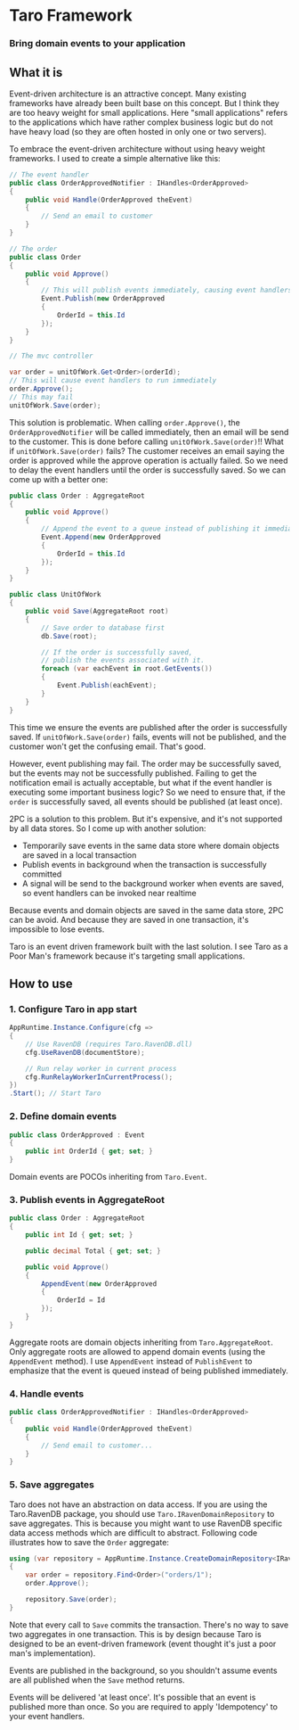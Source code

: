 # Taro Framework

### Bring domain events to your application

## What it is

Event-driven architecture is an attractive concept. Many existing frameworks have already been built base on this concept. But I think they are too heavy weight for small applications. Here "small applications" refers to the applications which have rather complex business logic but do not have heavy load (so they are often hosted in only one or two servers).

To embrace the event-driven architecture without using heavy weight frameworks. I used to create a simple alternative like this:

```csharp
// The event handler
public class OrderApprovedNotifier : IHandles<OrderApproved>
{
    public void Handle(OrderApproved theEvent)
    {
        // Send an email to customer
    }
}

// The order
public class Order
{
    public void Approve()
    {
        // This will publish events immediately, causing event handlers to run
        Event.Publish(new OrderApproved 
        {
            OrderId = this.Id
        });
    }
}

// The mvc controller

var order = unitOfWork.Get<Order>(orderId);
// This will cause event handlers to run immediately
order.Approve();
// This may fail
unitOfWork.Save(order);

```

This solution is problematic. When calling `order.Approve()`, the `OrderApprovedNotifier` will be called immediately, then an email will be send to the customer. This is done before calling `unitOfWork.Save(order)`!! What if `unitOfWork.Save(order)` fails? The customer receives an email saying the order is approved while the approve operation is actually failed. So we need to delay the event handlers until the order is successfully saved. So we can come up with a better one:

```csharp
public class Order : AggregateRoot
{
    public void Approve()
    {
        // Append the event to a queue instead of publishing it immediately
        Event.Append(new OrderApproved
        {
            OrderId = this.Id
        });
    }
}

public class UnitOfWork
{
    public void Save(AggregateRoot root)
    {
        // Save order to database first
        db.Save(root);

        // If the order is successfully saved, 
        // publish the events associated with it.
        foreach (var eachEvent in root.GetEvents())
        {
            Event.Publish(eachEvent);
        }
    }
}

```

This time we ensure the events are published after the order is successfully saved. If `unitOfWork.Save(order)` fails, events will not be published, and the customer won't get the confusing email. That's good. 

However, event publishing may fail. The order may be successfully saved, but the events may not be successfully published. Failing to get the notification email is actually acceptable, but what if the event handler is executing some important business logic? So we need to ensure that, if the `order` is successfully saved, all events should be published (at least once).

2PC is a solution to this problem. But it's expensive, and it's not supported by all data stores. So I come up with another solution:

- Temporarily save events in the same data store where domain objects are saved in a local transaction
- Publish events in background when the transaction is successfully committed
- A signal will be send to the background worker when events are saved, so event handlers can be invoked near realtime

Because events and domain objects are saved in the same data store, 2PC can be avoid. And because they are saved in one transaction, it's impossible to lose events.

Taro is an event driven framework built with the last solution. I see Taro as a Poor Man's framework because it's targeting small applications.

## How to use

### 1. Configure Taro in app start ##

```csharp
AppRuntime.Instance.Configure(cfg =>
{
    // Use RavenDB (requires Taro.RavenDB.dll)
    cfg.UseRavenDB(documentStore);

    // Run relay worker in current process
    cfg.RunRelayWorkerInCurrentProcess();
})
.Start(); // Start Taro
```

### 2. Define domain events ###

```csharp
public class OrderApproved : Event
{
    public int OrderId { get; set; }
}
```

Domain events are POCOs inheriting from `Taro.Event`.

### 3. Publish events in AggregateRoot ###

```csharp
public class Order : AggregateRoot
{
    public int Id { get; set; }

    public decimal Total { get; set; }

    public void Approve()
    {
        AppendEvent(new OrderApproved
        {
            OrderId = Id
        });
    }
}
```

Aggregate roots are domain objects inheriting from `Taro.AggregateRoot`. Only aggregate roots are allowed to append domain events (using the `AppendEvent` method). I use `AppendEvent` instead of `PublishEvent` to emphasize that the event is queued instead of being published immediately.

### 4. Handle events ###

```csharp
public class OrderApprovedNotifier : IHandles<OrderApproved>
{
    public void Handle(OrderApproved theEvent)
    {
        // Send email to customer...
    }
}
```

### 5. Save aggregates ###

Taro does not have an abstraction on data access. If you are using the Taro.RavenDB package, you should use `Taro.IRavenDomainRepository` to save aggregates. This is because you might want to use RavenDB specific data access methods which are difficult to abstract. Following code illustrates how to save the `Order` aggregate:

```csharp
using (var repository = AppRuntime.Instance.CreateDomainRepository<IRavenDomainRepository>())
{
    var order = repository.Find<Order>("orders/1");
    order.Approve();

    repository.Save(order);
}
```

Note that every call to `Save` commits the transaction. There's no way to save two aggregates in one transaction. This is by design because Taro is designed to be an event-driven framework (event thought it's just a poor man's implementation).

Events are published in the background, so you shouldn't assume events are all published when the `Save` method returns.

Events will be delivered 'at least once'. It's possible that an event is published more than once. So you are required to apply 'Idempotency' to your event handlers.
